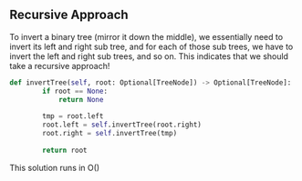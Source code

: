 ## Recursive Approach
To invert a binary tree (mirror it down the middle), we essentially need to invert its left and right sub tree, and for each of those sub trees, we have to invert the left and right sub trees, and so on. This indicates that we should take a recursive approach!
``` python
def invertTree(self, root: Optional[TreeNode]) -> Optional[TreeNode]:
        if root == None:
            return None
  
        tmp = root.left
        root.left = self.invertTree(root.right)
        root.right = self.invertTree(tmp)
  
        return root
```
This solution runs in O()